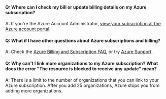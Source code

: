 
#### Q:  Where can I check my bill or update billing details on my Azure subscription?

A:  If you're the Azure Account Administrator, 
[view your subscription at the Azure account portal](https://portal.azure.com).

#### Q: What if I have other questions about Azure subscriptions and billing?

A: Check the 
[Azure Billing and Subscription FAQ](https://azure.microsoft.com/documentation/articles/billing-subscription-faq/), 
or try [Azure Support](https://azure.microsoft.com/support/options/).

#### Q: Why can't I link more organizations to my Azure subscription? What does the error "The resource is blocked to receive any update" mean?

A: There is a limit to the number of organizations that you can link to your Azure subscription.  After you add 25 organizations, Azure stops you from adding more organizations.

